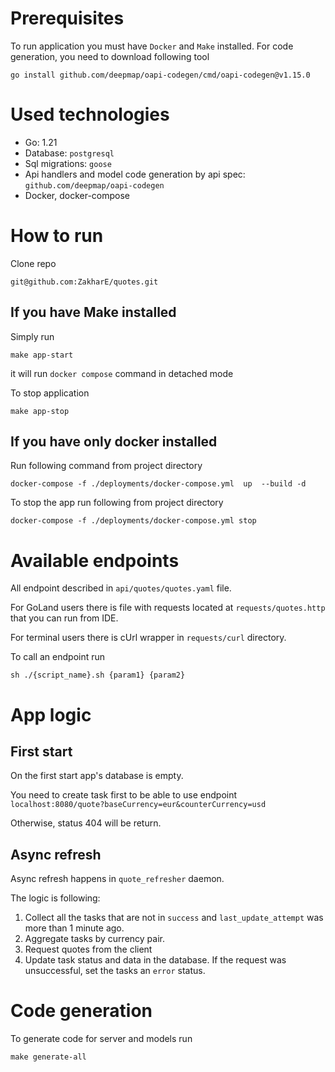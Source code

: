 # Prerequisites

To run application you must have `Docker` and `Make` installed.
For code generation, you need to download following tool

```shell 
go install github.com/deepmap/oapi-codegen/cmd/oapi-codegen@v1.15.0
```

# Used technologies

- Go: 1.21
- Database: `postgresql`
- Sql migrations: `goose`
- Api handlers and model code generation by api spec: `github.com/deepmap/oapi-codegen`
- Docker, docker-compose

# How to run

Clone repo

```shell 
git@github.com:ZakharE/quotes.git
```

## If you have Make installed

Simply run

```shell
make app-start
```

it will run `docker compose` command in detached mode

To stop application

```shell
make app-stop
```

## If you have only docker installed

Run following command from project directory

```shell
docker-compose -f ./deployments/docker-compose.yml  up  --build -d
```

To stop the app run following from project directory

```shell
docker-compose -f ./deployments/docker-compose.yml stop 
```

# Available endpoints

All endpoint described in `api/quotes/quotes.yaml` file.

For GoLand users there is file with requests located at `requests/quotes.http` that you can run from IDE.

For terminal users there is cUrl wrapper in `requests/curl` directory.

To call an endpoint run

```
sh ./{script_name}.sh {param1} {param2}
```

# App logic

## First start

On the first start app's database is empty.

You need to create task first to be able to use endpoint `localhost:8080/quote?baseCurrency=eur&counterCurrency=usd`

Otherwise, status 404 will be return.

## Async refresh

Async refresh happens in `quote_refresher` daemon.

The logic is following:

1. Collect all the tasks that are not in `success` and `last_update_attempt` was more than 1 minute ago.
2. Aggregate tasks by currency pair.
3. Request quotes from the client
4. Update task status and data in the database. If the request was unsuccessful, set the tasks an `error` status.

# Code generation

To generate code for server and models run

```shell
make generate-all
```





